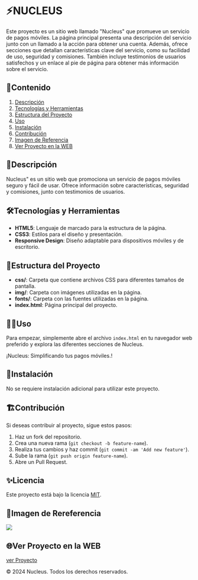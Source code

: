 # ⚡️NUCLEUS

Este proyecto es un sitio web llamado "Nucleus" que promueve un servicio de pagos móviles. La página principal presenta una descripción del servicio junto con un llamado a la acción para obtener una cuenta. Además, ofrece secciones que detallan características clave del servicio, como su facilidad de uso, seguridad y comisiones. También incluye testimonios de usuarios satisfechos y un enlace al pie de página para obtener más información sobre el servicio.

## 🎯Contenido

1. [Descripción](#descripción)
2. [Tecnologías y Herramientas](#tecnologías-y-herramientas)
3. [Estructura del Proyecto](#estructura-del-proyecto)
4. [Uso](#uso)
5. [Instalación](#instalación)
6. [Contribución](#contribución)
7. [Imagen de Referencia](#imagen-de-rereferencia)
8. [Ver Proyecto en la WEB](#ver-proyecto-en-la-web)

## 📝Descripción

Nucleus" es un sitio web que promociona un servicio de pagos móviles seguro y fácil de usar. Ofrece información sobre características, seguridad y comisiones, junto con testimonios de usuarios.

## 🛠️Tecnologías y Herramientas

- **HTML5**: Lenguaje de marcado para la estructura de la página.
- **CSS3**: Estilos para el diseño y presentación.
- **Responsive Design**: Diseño adaptable para dispositivos móviles y de escritorio.

## 🚀Estructura del Proyecto

- **css/**: Carpeta que contiene archivos CSS para diferentes tamaños de pantalla.
- **img/**: Carpeta con imágenes utilizadas en la página.
- **fonts/**: Carpeta con las fuentes utilizadas en la página.
- **index.html**: Página principal del proyecto.

## 🧑‍💻Uso

Para empezar, simplemente abre el archivo `index.html` en tu navegador web preferido y explora las diferentes secciones de Nucleus.

¡Nucleus: Simplificando tus pagos móviles.!

## 📌Instalación

No se requiere instalación adicional para utilizar este proyecto.

## 🏗️Contribución

Si deseas contribuir al proyecto, sigue estos pasos:

1. Haz un fork del repositorio.
2. Crea una nueva rama (`git checkout -b feature-name`).
3. Realiza tus cambios y haz commit (`git commit -am 'Add new feature'`).
4. Sube la rama (`git push origin feature-name`).
5. Abre un Pull Request.

## ✨Licencia

Este proyecto está bajo la licencia [MIT](https://opensource.org/licenses/MIT).

## 🙈Imagen de Rereferencia

![](https://i.postimg.cc/Dw8ZW11K/nucleus.png)

## 🌐Ver Proyecto en la WEB

[ver Proyecto](URL_del_enlace)

© 2024 Nucleus. Todos los derechos reservados.
